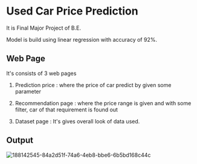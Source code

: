 # Used Car Price Prediction
It is Final Major Project of B.E.

Model is build using linear regression with accuracy of 92%.

## Web Page
It's consists of 3 web pages

1. Prediction price : where the price of car predict by given some parameter
   
2. Recommendation page : where the price range is given and with some filter, car of that requirement is found out
   
3. Dataset page : It's gives overall look of data used.

## Output
![188142545-84a2d51f-74a6-4eb8-bbe6-6b5bd168c44c](https://github.com/thoratamey/UsedCarPricePrediction/assets/88768050/3ee311ae-2aa4-447a-b433-b9ad03f739ba)
